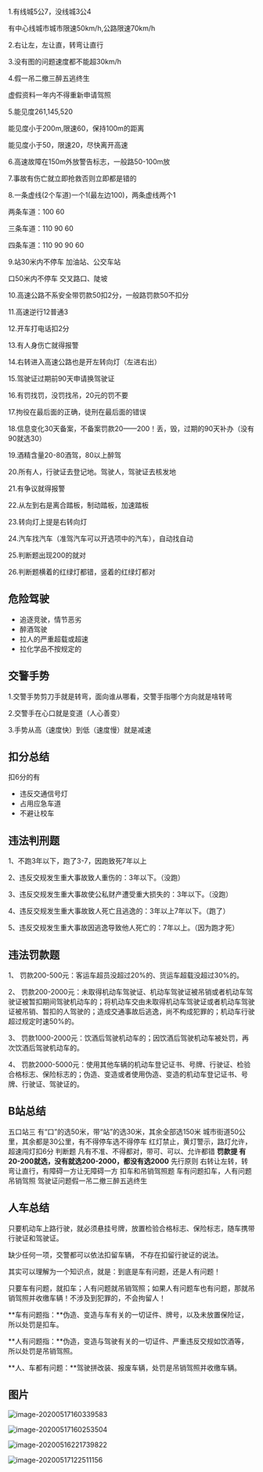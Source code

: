 1.有线城5公7，没线城3公4

有中心线城市城市限速50km/h,公路限速70km/h

2.右让左，左让直，转弯让直行

3.没有图的问题速度都不能超30km/h

4.假一吊二撤三醉五逃终生

虚假资料一年内不得重新申请驾照

5.能见度261,145,520

能见度小于200m,限速60，保持100m的距离

能见度小于50，限速20，尽快离开高速

6.高速故障在150m外放警告标志，一般路50-100m放

7.事故有伤亡就立即抢救否则立即都是错的

8.一条虚线(2个车道)一个1(最左边100)，两条虚线两个1

两条车道：100	60

三条车道：110	90	60

四条车道：110	90	90	60

9.站30米内不停车   加油站、公交车站

口50米内不停车	交叉路口、陡坡

10.高速公路不系安全带罚款50扣2分，一般路罚款50不扣分

11.高速逆行12普通3

12.开车打电话扣2分

13.有人身伤亡就得报警

14.右转进入高速公路也是开左转向灯（左进右出）

15.驾驶证过期前90天申请换驾驶证

16.有罚找罚，没罚找吊，20元的罚不要

17.拘役在最后面的正确，徒刑在最后面的错误

18.信息变化30天备案，不备案罚款20——200！丢，毁，过期的90天补办（没有90就选30）

19.酒精含量20-80酒驾，80以上醉驾

20.所有人，行驶证去登记地。驾驶人，驾驶证去核发地

21.有争议就得报警

22.从左到右是离合踏板，制动踏板，加速踏板

23.转向灯上提是右转向灯

24.汽车找汽车（准驾汽车可以开选项中的汽车），自动找自动

25.判断题出现200的就对

26.判断题横着的红绿灯都错，竖着的红绿灯都对

## 危险驾驶

- 追逐竞驶，情节恶劣
- 醉酒驾驶
- 拉人的严重超载或超速
- 拉化学品不按规定的

## 交警手势

1.交警手势剪刀手就是转弯，面向谁从哪看，交警手指哪个方向就是啥转弯

2.交警手在心口就是变道（人心善变）

3.手势从高（速度快）到低（速度慢）就是减速



## 扣分总结

扣6分的有

- 违反交通信号灯
- 占用应急车道
- 不避让校车

## 违法判刑题

1、不跑3年以下，跑了3-7，因跑致死7年以上

2、违反交规发生重大事故致人重伤的：3年以下。（没跑）

3、违反交规发生重大事故使公私财产遭受重大损失的：3年以下。（没跑）

4、违反交规发生重大事故致人死亡且逃逸的：3年以上7年以下。（跑了）

5、违反交规发生重大事故因逃逸导致他人死亡的：7年以上。（因为跑才死）

## **违法罚款题**

1、 罚款200-500元：客运车超员没超过20%的、货运车超载没超过30%的。

2、 罚款200-2000元：未取得机动车驾驶证、机动车驾驶证被吊销或者机动车驾驶证被暂扣期间驾驶机动车的；将机动车交由未取得机动车驾驶证或者机动车驾驶证被吊销、暂扣的人驾驶的；造成交通事故后逃逸，尚不构成犯罪的；机动车行驶超过规定时速50%的。

3、 罚款1000-2000元：饮酒后驾驶机动车的；因饮酒后驾驶机动车被处罚，再次饮酒后驾驶机动车的。

4、 罚款2000-5000元：使用其他车辆的机动车登记证书、号牌、行驶证、检验合格标志、保险标志的；伪造、变造或者使用伪造、变造的机动车登记证书、号牌、行驶证、驾驶证的。

## B站总结

五口站三 有“口”的选50米，带“站”的选30米，其余全部选150米
城市街道50公里，其余都是30公里，有不得停车选不得停车
红灯禁止，黄灯警示，路灯允许，超速闯灯扣6分
判断题 凡有不准、不得都对，带可、可以、允许都错
**罚款提 有20-200就选，没有就选200-2000，都没有选2000**
先行原则 右转让左转，转弯让直行，有障碍一方让无障碍一方
扣车和吊销驾照题 车有问题扣车，人有问题吊销驾照
驾驶证问题假一吊二撤三醉五逃终生

## 人车总结

只要机动车上路行驶，就必须悬挂号牌，放置检验合格标志、保险标志，随车携带行驶证和驾驶证。

缺少任何一项，交警都可以依法扣留车辆， 不存在扣留行驶证的说法。

其实可以理解为一个知识点，就是：到底是车有问题，还是人有问题！

只要车有问题，就扣车；人有问题就吊销驾照；如果人有问题车也有问题，那就吊销驾照并收缴车辆！不涉及到犯罪的，不会拘留人！

**车有问题指：**伪造、变造与车有关的一切证件、牌号，以及未放置保险证，所以处罚是扣车。

**人有问题指：**伪造，变造与驾驶有关的一切证件、严重违反交规如饮酒等，所以处罚是吊销驾照。

**人、车都有问题：**驾驶拼改装、报废车辆，处罚是吊销驾照并收缴车辆。

## 图片

![image-20200517160339583](https://cdn.jsdelivr.net/gh/zss192/Typora-notes@latest/images/image-20200517160339583.png)

![image-20200517160253504](https://cdn.jsdelivr.net/gh/zss192/Typora-notes@latest/images/image-20200517160253504.png)

![image-20200516221739822](https://cdn.jsdelivr.net/gh/zss192/Typora-notes@latest/images/image-20200517122511156.png)

![image-20200517122511156](https://cdn.jsdelivr.net/gh/zss192/Typora-notes@latest/images/image-20200516221739822.png)

